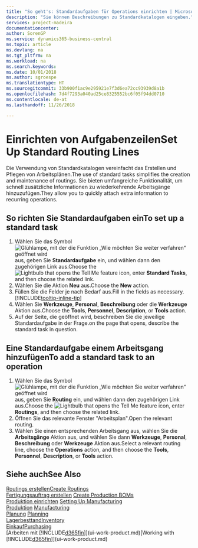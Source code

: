 ```yaml
---
title: "So geht's: Standardaufgaben für Operations einrichten | Microsoft Docs"
description: "Sie können Beschreibungen zu Standardkatalogen eingeben."
services: project-madeira
documentationcenter: 
author: SorenGP
ms.service: dynamics365-business-central
ms.topic: article
ms.devlang: na
ms.tgt_pltfrm: na
ms.workload: na
ms.search.keywords: 
ms.date: 10/01/2018
ms.author: sgroespe
ms.translationtype: HT
ms.sourcegitcommit: 33b900f1ac9e295921e7f3d6ea72cc93939d8a1b
ms.openlocfilehash: 7d4f7293a040ad25ce8325552bc6f05f94dd0710
ms.contentlocale: de-at
ms.lasthandoff: 11/26/2018

---
```

# <a name="set-up-standard-routing-lines"></a><span data-ttu-id="f1efd-103">Einrichten von Aufgabenzeilen</span><span class="sxs-lookup"><span data-stu-id="f1efd-103">Set Up Standard Routing Lines</span></span>
<span data-ttu-id="f1efd-104">Die Verwendung von Standardkatalogen vereinfacht das Erstellen und Pflegen von Arbeitsplänen.</span><span class="sxs-lookup"><span data-stu-id="f1efd-104">The use of standard tasks simplifies the creation and maintenance of routings.</span></span> <span data-ttu-id="f1efd-105">Sie bieten umfangreiche Funktionalität, um schnell zusätzliche Informationen zu wiederkehrende Arbeitsgänge hinzuzufügen.</span><span class="sxs-lookup"><span data-stu-id="f1efd-105">They allow you to quickly attach extra information to recurring operations.</span></span>

## <a name="to-set-up-a-standard-task"></a><span data-ttu-id="f1efd-106">So richten Sie Standardaufgaben ein</span><span class="sxs-lookup"><span data-stu-id="f1efd-106">To set up a standard task</span></span>
1. <span data-ttu-id="f1efd-107">Wählen Sie das Symbol ![Glühlampe, mit der die Funktion „Wie möchten Sie weiter verfahren“ geöffnet wird](media/ui-search/search_small.png "Wie möchten Sie weiter verfahren?") aus, geben Sie **Standardaufgabe** ein, und wählen dann den zugehörigen Link aus.</span><span class="sxs-lookup"><span data-stu-id="f1efd-107">Choose the ![Lightbulb that opens the Tell Me feature](media/ui-search/search_small.png "Tell me what you want to do") icon, enter **Standard Tasks**, and then choose the related link.</span></span>
2. <span data-ttu-id="f1efd-108">Wählen Sie die Aktion **Neu** aus.</span><span class="sxs-lookup"><span data-stu-id="f1efd-108">Choose the **New** action.</span></span>
3. <span data-ttu-id="f1efd-109">Füllen Sie die Felder je nach Bedarf aus.</span><span class="sxs-lookup"><span data-stu-id="f1efd-109">Fill in the fields as necessary.</span></span> [!INCLUDE[tooltip-inline-tip](includes/tooltip-inline-tip_md.md)]
4. <span data-ttu-id="f1efd-110">Wählen Sie **Werkzeuge**, **Personal**, **Beschreibung** oder die **Werkzeuge** Aktion aus.</span><span class="sxs-lookup"><span data-stu-id="f1efd-110">Choose the **Tools**, **Personnel**, **Description**, or **Tools** action.</span></span>
5. <span data-ttu-id="f1efd-111">Auf der Seite, die geöffnet wird, beschreiben Sie die jeweilige Standardaufgabe in der Frage.</span><span class="sxs-lookup"><span data-stu-id="f1efd-111">on the page that opens, describe the standard task in question.</span></span>

## <a name="to-add-a-standard-task-to-an-operation"></a><span data-ttu-id="f1efd-112">Eine Standardaufgabe einem Arbeitsgang hinzufügen</span><span class="sxs-lookup"><span data-stu-id="f1efd-112">To add a standard task to an operation</span></span>
1. <span data-ttu-id="f1efd-113">Wählen Sie das Symbol ![Glühlampe, mit der die Funktion „Wie möchten Sie weiter verfahren“ geöffnet wird](media/ui-search/search_small.png "Wie möchten Sie weiter verfahren?") aus, geben Sie **Routing** ein, und wählen dann den zugehörigen Link aus.</span><span class="sxs-lookup"><span data-stu-id="f1efd-113">Choose the ![Lightbulb that opens the Tell Me feature](media/ui-search/search_small.png "Tell me what you want to do") icon, enter **Routings**, and then choose the related link.</span></span>
2. <span data-ttu-id="f1efd-114">Öffnen Sie das relevante Fenster "Arbeitsplan".</span><span class="sxs-lookup"><span data-stu-id="f1efd-114">Open the relevant routing.</span></span>
3. <span data-ttu-id="f1efd-115">Wählen Sie einen entsprechenden Arbeitsgang aus, wählen Sie die **Arbeitsgänge** Aktion aus, und wählen Sie dann **Werkzeuge**, **Personal**, **Beschreibung** oder **Werkzeuge** Aktion aus.</span><span class="sxs-lookup"><span data-stu-id="f1efd-115">Select a relevant routing line, choose the **Operations** action, and then choose the **Tools**, **Personnel**, **Description**, or **Tools** action.</span></span>

## <a name="see-also"></a><span data-ttu-id="f1efd-116">Siehe auch</span><span class="sxs-lookup"><span data-stu-id="f1efd-116">See Also</span></span>  
[<span data-ttu-id="f1efd-117">Routings erstellen</span><span class="sxs-lookup"><span data-stu-id="f1efd-117">Create Routings</span></span>](production-how-to-create-routings.md)  
<span data-ttu-id="f1efd-118">[Fertigungsauftrag erstellen](production-how-to-create-production-boms.md)   </span><span class="sxs-lookup"><span data-stu-id="f1efd-118">[Create Production BOMs](production-how-to-create-production-boms.md)   </span></span>  
<span data-ttu-id="f1efd-119">[Produktion einrichten](production-configure-production-processes.md) </span><span class="sxs-lookup"><span data-stu-id="f1efd-119">[Setting Up Manufacturing](production-configure-production-processes.md) </span></span>  
<span data-ttu-id="f1efd-120">[Produktion](production-manage-manufacturing.md)  </span><span class="sxs-lookup"><span data-stu-id="f1efd-120">[Manufacturing](production-manage-manufacturing.md)  </span></span>  
<span data-ttu-id="f1efd-121">[Planung](production-planning.md) </span><span class="sxs-lookup"><span data-stu-id="f1efd-121">[Planning](production-planning.md) </span></span>  
[<span data-ttu-id="f1efd-122">Lagerbesttand</span><span class="sxs-lookup"><span data-stu-id="f1efd-122">Inventory</span></span>](inventory-manage-inventory.md)  
[<span data-ttu-id="f1efd-123">Einkauf</span><span class="sxs-lookup"><span data-stu-id="f1efd-123">Purchasing</span></span>](purchasing-manage-purchasing.md)  
<span data-ttu-id="f1efd-124">[Arbeiten mit [!INCLUDE[d365fin](includes/d365fin_md.md)]](ui-work-product.md)</span><span class="sxs-lookup"><span data-stu-id="f1efd-124">[Working with [!INCLUDE[d365fin](includes/d365fin_md.md)]](ui-work-product.md)</span></span>  

